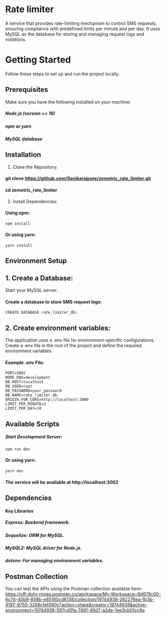 
# Rate limiter
A service that provides rate-limiting mechanism to control SMS requests, ensuring compliance with predefined limits per minute and per day. It uses MySQL as the database for storing and managing request logs and violations.


# Getting Started

Follow these steps to set up and run the project locally.

## Prerequisites
Make sure you have the following installed on your machine:

##### Node.js (version >= 16)
##### npm or yarn
##### MySQL database

## Installation
1. Clone the Repository:
#### git clone https://github.com/Sanikarajpure/zemetric_rate_limiter.git
#### cd zemetric_rate_limiter
2. Install Dependencies: 
#### Using npm:
    npm install
#### Or using yarn:
    yarn install    

## Environment Setup

## 1. Create a Database:

Start your MySQL server.
#### Create a database to store SMS request logs:
    CREATE DATABASE rate_limiter_db;  

## 2. Create environment variables:
The application uses a .env file for environment-specific configurations. Create a .env file in the root of the project and define the required environment variables.

#### Example .env File:
    PORT=3002
    NODE_ENV=development
    DB_HOST=localhost
    DB_USER=root
    DB_PASSWORD=your_password
    DB_NAME=rate_limiter_db
    ORIGIN_FOR_CORS=http://localhost:3000
    LIMIT_PER_MINUTE=3
    LIMIT_PER_DAY=10


## Available Scripts
##### Start Development Server: 
    npm run dev
#### Or using yarn:
    yarn dev

#### The service will be available at http://localhost:3002

## Dependencies
#### Key Libraries
##### Express: Backend framework.
##### Sequelize: ORM for MySQL.
##### MySQL2: MySQL driver for Node.js.
##### dotenv: For managing environment variables.

## Postman Collection
You can test the APIs using the Postman collection available here- https://off-duty-ninjas.postman.co/workspace/My-Workspace~9d679c00-6c74-40b9-858b-e85180cd6138/collection/19744938-262276ea-fb3b-4197-9750-3269cfef090c?action=share&creator=19744938&active-environment=19744938-597cd3fa-7481-49d7-a2de-1ee3cb01cc6e.










